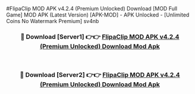 #FlipaClip MOD APK v4.2.4 (Premium Unlocked) Download [MOD Full Game] MOD APK (Latest Version) [APK-MOD] - APK Unlocked - [Unlimited Coins No Watermark Premium] sv4nb



<div align="center">

<h3>🔴 Download [Server1] 👉👉 <a href="https://momento.my/?title=FlipaClip_MOD_APK_v4.2.4_(Premium_Unlocked)_Download">FlipaClip MOD APK v4.2.4 (Premium Unlocked) Download Mod Apk</a></h3><br>

<h3>🔴 Download [Server2] 👉👉 <a href="https://momento.my/?title=FlipaClip_MOD_APK_v4.2.4_(Premium_Unlocked)_Download">FlipaClip MOD APK v4.2.4 (Premium Unlocked) Download Mod Apk</a></h3>
</div>
